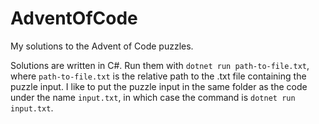 # AdventOfCode
My solutions to the Advent of Code puzzles.

Solutions are written in C#. Run them with `dotnet run path-to-file.txt`, where `path-to-file.txt`
is the relative path to the .txt file containing the puzzle input. I like to put the puzzle input in
the same folder as the code under the name `input.txt`, in which case the command is `dotnet run
input.txt`.